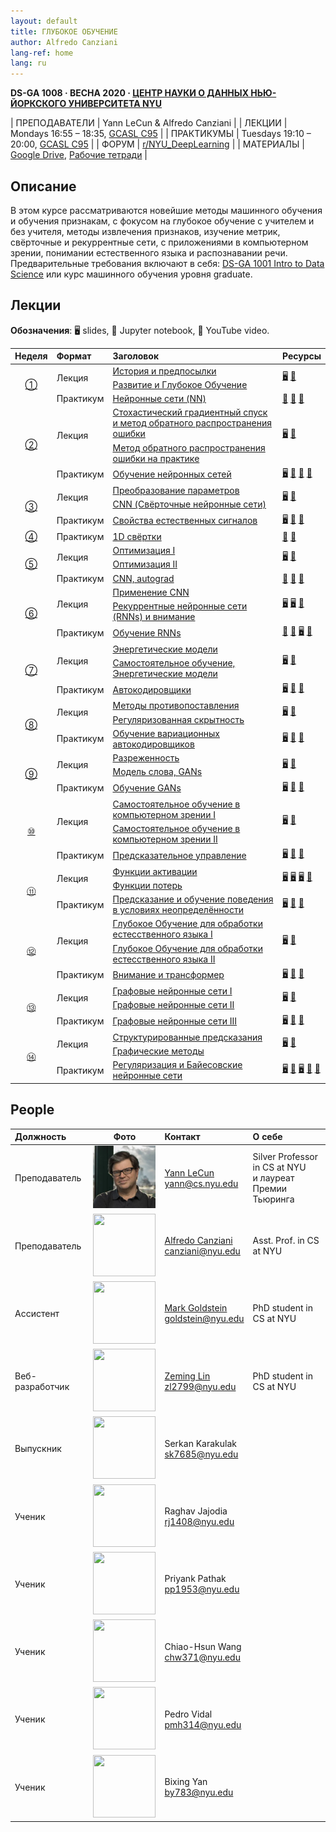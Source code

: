 ```yaml
---
layout: default
title: ГЛУБОКОЕ ОБУЧЕНИЕ
author: Alfredo Canziani
lang-ref: home
lang: ru
---
```


<!-- **DS-GA 1008 · SPRING 2020 · [NYU CENTER FOR DATA SCIENCE](http://cds.nyu.edu/)** -->

**DS-GA 1008 · ВЕСНА 2020 · [ЦЕНТР НАУКИ О ДАННЫХ НЬЮ-ЙОРКСКОГО УНИВЕРСИТЕТА NYU](http://cds.nyu.edu/)**

<!-- | INSTRUCTORS | Yann LeCun & Alfredo Canziani |
| LECTURES    | Mondays 16:55 – 18:35, [GCASL C95](http://library.nyu.edu/services/campus-media/classrooms/gcasl-c95/) |
| PRACTICA    | Tuesdays 19:10 – 20:00, [GCASL C95](http://library.nyu.edu/services/campus-media/classrooms/gcasl-c95/) |
| FORUM       | [r/NYU_DeepLearning](https://www.reddit.com/r/NYU_DeepLearning/) |
| MATERIAL    | [Google Drive](https://bitly.com/DLSP20), [Notebooks](https://github.com/Atcold/pytorch-Deep-Learning) | -->

| ПРЕПОДАВАТЕЛИ | Yann LeCun & Alfredo Canziani |
| ЛЕКЦИИ        | Mondays 16:55 – 18:35, [GCASL C95](http://library.nyu.edu/services/campus-media/classrooms/gcasl-c95/) |
| ПРАКТИКУМЫ    | Tuesdays 19:10 – 20:00, [GCASL C95](http://library.nyu.edu/services/campus-media/classrooms/gcasl-c95/) |
| ФОРУМ         | [r/NYU_DeepLearning](https://www.reddit.com/r/NYU_DeepLearning/) |
| МАТЕРИАЛЫ     | [Google Drive](https://bitly.com/DLSP20), [Рабочие тетради](https://github.com/Atcold/pytorch-Deep-Learning) |


<!-- ## Description -->

## Описание

<!-- This course concerns the latest techniques in deep learning and representation learning, focusing on supervised and unsupervised deep learning, embedding methods, metric learning, convolutional and recurrent nets, with applications to computer vision, natural language understanding, and speech recognition. The prerequisites include: [DS-GA 1001 Intro to Data Science](https://cds.nyu.edu/academics/ms-curriculum/) or a graduate-level machine learning course. -->

В этом курсе рассматриваются новейшие методы машинного обучения и обучения признакам, с фокусом на глубокое обучение с учителем и без учителя, методы извлечения признаков, изучение метрик, свёрточные и рекуррентные сети, с приложениями в компьютерном зрении, понимании естественного языка и распознавании речи. Предварительные требования включают в себя: [DS-GA 1001 Intro to Data Science](https://cds.nyu.edu/academics/ms-curriculum/) или курс машинного обучения уровня graduate.

<!-- ## Lectures -->

## Лекции

**Обозначения**: 🖥 slides, 📓 Jupyter notebook, 🎥 YouTube video.

<table>
<!-- =============================== HEADER ================================ -->
  <thead>
    <tr>
      <th>Неделя</th>
      <th align="left">Формат</th>
      <th align="left">Заголовок</th>
      <th align="left">Ресурсы</th>
    </tr>
  </thead>
  <tbody>
<!-- =============================== WEEK 1 ================================ -->
    <tr>
      <td rowspan="3" align="center"><a href="{{site.baseurl}}/ru/week01/01">①</a></td>
      <td rowspan="2">Лекция</td>
      <td><a href="{{site.baseurl}}/ru/week01/01-1">История и предпосылки</a></td>
      <td rowspan="2">
        <a href="https://drive.google.com/open?id=1Q7LtZyIS1f3TfeTGll3aDtWygh3GAfCb">🖥️</a>
        <a href="https://www.youtube.com/watch?v=0bMe_vCZo30">🎥</a>
      </td>
    </tr>
    <tr><td><a href="{{site.baseurl}}/ru/week01/01-2">Развитие и Глубокое Обучение</a></td></tr>
    <tr>
      <td rowspan="1">Практикум</td>
      <td><a href="{{site.baseurl}}/ru/week01/01-3">Нейронные сети (NN)</a></td>
      <td>
        <a href="https://github.com/Atcold/pytorch-Deep-Learning/blob/master/01-tensor_tutorial.ipynb">📓</a>
        <a href="https://github.com/Atcold/pytorch-Deep-Learning/blob/master/02-space_stretching.ipynb">📓</a>
        <a href="https://www.youtube.com/watch?v=5_qrxVq1kvc">🎥</a>
      </td>
    </tr>
<!-- =============================== WEEK 2 ================================ -->
    <tr>
      <td rowspan="3" align="center"><a href="{{site.baseurl}}/ru/week02/02">②</a></td>
      <td rowspan="2">Лекция</td>
      <td><a href="{{site.baseurl}}/ru/week02/02-1">Стохастический градиентный спуск и метод обратного распространения ошибки</a></td>
      <td rowspan="2">
        <a href="https://drive.google.com/open?id=1w2jV_BT2hWzfOKBR02x_rB4-dfVUI6SR">🖥️</a>
        <a href="https://www.youtube.com/watch?v=d9vdh3b787Y">🎥</a>
      </td>
    </tr>
    <tr><td><a href="{{site.baseurl}}/ru/week02/02-2">Метод обратного распространения ошибки на практике</a></td></tr>
    <tr>
      <td rowspan="1">Практикум</td>
      <td><a href="{{site.baseurl}}/ru/week02/02-3">Обучение нейронных сетей</a></td>
      <td>
        <a href="https://github.com/Atcold/pytorch-Deep-Learning/blob/master/slides/01%20-%20Spiral%20classification.pdf">🖥</a>
        <a href="https://github.com/Atcold/pytorch-Deep-Learning/blob/master/04-spiral_classification.ipynb">📓</a>
        <a href="https://github.com/Atcold/pytorch-Deep-Learning/blob/master/05-regression.ipynb">📓</a>
        <a href="https://www.youtube.com/watch?v=WAn6lip5oWk">🎥</a>
      </td>
    </tr>
<!-- =============================== WEEK 3 ================================ -->
    <tr>
      <td rowspan="3" align="center"><a href="{{site.baseurl}}/ru/week03/03">③</a></td>
      <td rowspan="2">Лекция</td>
      <td><a href="{{site.baseurl}}/ru/week03/03-1">Преобразование параметров</a></td>
      <td rowspan="2">
        <a href="https://drive.google.com/open?id=18UFaOGNKKKO5TYnSxr2b8dryI-PgZQmC">🖥️</a>
        <a href="https://youtu.be/FW5gFiJb-ig">🎥</a>
      </td>
    </tr>
    <tr><td><a href="{{site.baseurl}}/ru/week03/03-2">CNN (Свёрточные нейронные сети)</a></td></tr>
    <tr>
      <td rowspan="1">Практикум</td>
      <td><a href="{{site.baseurl}}/ru/week03/03-3">Свойства естественных сигналов</a></td>
      <td>
        <a href="https://github.com/Atcold/pytorch-Deep-Learning/blob/master/slides/02%20-%20CNN.pdf">🖥</a>
        <a href="https://github.com/Atcold/pytorch-Deep-Learning/blob/master/06-convnet.ipynb">📓</a>
        <a href="https://youtu.be/kwPWpVverkw">🎥</a>
      </td>
    </tr>
<!-- =============================== WEEK 4 ================================ -->
    <tr>
      <td rowspan="1" align="center"><a href="{{site.baseurl}}/ru/week04/04">④</a></td>
      <td rowspan="1">Практикум</td>
      <td><a href="{{site.baseurl}}/ru/week04/04-1">1D свёртки</a></td>
      <td>
        <a href="https://github.com/Atcold/pytorch-Deep-Learning/blob/master/07-listening_to_kernels.ipynb">📓</a>
        <a href="https://youtu.be/OrBEon3VlQg">🎥</a>
      </td>
    </tr>
<!-- =============================== WEEK 5 ================================ -->
    <tr>
      <td rowspan="3" align="center"><a href="{{site.baseurl}}/ru/week05/05">⑤</a></td>
      <td rowspan="2">Лекция</td>
      <td><a href="{{site.baseurl}}/ru/week05/05-1">Оптимизация I</a></td>
      <td rowspan="2">
        <a href="https://drive.google.com/open?id=1pwlGN6hDFfEYQqBqcMjWbe4yfBDTxsab">🖥️</a>
        <a href="https://youtu.be/--NZb480zlg">🎥</a>
      </td>
    </tr>
    <tr><td><a href="{{site.baseurl}}/ru/week05/05-2">Оптимизация II</a></td></tr>
    <tr>
      <td rowspan="1">Практикум</td>
      <td><a href="{{site.baseurl}}/ru/week05/05-3">CNN, autograd</a></td>
      <td>
        <a href="https://github.com/Atcold/pytorch-Deep-Learning/blob/master/03-autograd_tutorial.ipynb">📓</a>
        <a href="https://github.com/Atcold/pytorch-Deep-Learning/blob/master/extra/b-custom_grads.ipynb">📓</a>
        <a href="https://youtu.be/eEzCZnOFU1w">🎥</a>
      </td>
    </tr>
<!-- =============================== WEEK 6 ================================ -->
    <tr>
      <td rowspan="3" align="center"><a href="{{site.baseurl}}/ru/week06/06">⑥</a></td>
      <td rowspan="2">Лекция</td>
      <td><a href="{{site.baseurl}}/ru/week06/06-1">Применение CNN</a></td>
      <td rowspan="2">
        <a href="https://drive.google.com/open?id=1opT7lV0IRYJegtZjuHsKhlsM5L7GpGL1">🖥️</a>
        <a href="https://drive.google.com/open?id=1sdeVBC3nuh5Zkm2sqzdScEicRvLc_v-F">🖥️</a>
        <a href="https://youtu.be/ycbMGyCPzvE">🎥</a>
      </td>
    </tr>
    <tr><td><a href="{{site.baseurl}}/ru/week06/06-2">Рекуррентные нейронные сети (RNNs) и внимание</a></td></tr>
    <tr>
      <td rowspan="1">Практикум</td>
      <td><a href="{{site.baseurl}}/ru/week06/06-3">Обучение RNNs</a></td>
      <td>
        <a href="https://github.com/Atcold/pytorch-Deep-Learning/blob/master/08-seq_classification.ipynb">📓</a>
        <a href="https://github.com/Atcold/pytorch-Deep-Learning/blob/master/09-echo_data.ipynb">📓</a>
        <a href="https://github.com/Atcold/pytorch-Deep-Learning/blob/master/slides/04%20-%20RNN.pdf">🖥️</a>
        <a href="https://youtu.be/8cAffg2jaT0">🎥</a>
      </td>
    </tr>
<!-- =============================== WEEK 7 ================================ -->
    <tr>
      <td rowspan="3" align="center"><a href="{{site.baseurl}}/ru/week07/07">⑦</a></td>
      <td rowspan="2">Лекция</td>
      <td><a href="{{site.baseurl}}/ru/week07/07-1">Энергетические модели</a></td>
      <td rowspan="2">
        <a href="https://drive.google.com/open?id=1z8Dz1YtkOEJpU-gh5RIjORs3GGqkYJQa">🖥️</a>
        <a href="https://youtu.be/tVwV14YkbYs">🎥</a>
      </td>
    </tr>
    <tr><td><a href="{{site.baseurl}}/ru/week07/07-2">Самостоятельное обучение, Энергетические модели</a></td></tr>
    <tr>
      <td rowspan="1">Практикум</td>
      <td><a href="{{site.baseurl}}/ru/week07/07-3">Автокодировщики</a></td>
      <td>
        <a href="https://github.com/Atcold/pytorch-Deep-Learning/blob/master/slides/05%20-%20Generative%20models.pdf">🖥️</a>
        <a href="https://github.com/Atcold/pytorch-Deep-Learning/blob/master/10-autoencoder.ipynb">📓</a>
        <a href="https://youtu.be/bggWQ14DD9M">🎥</a>
      </td>
    </tr>
<!-- =============================== WEEK 8 ================================ -->
    <tr>
      <td rowspan="3" align="center"><a href="{{site.baseurl}}/ru/week08/08">⑧</a></td>
      <td rowspan="2">Лекция</td>
      <td><a href="{{site.baseurl}}/ru/week08/08-1">Методы противопоставления</a></td>
      <td rowspan="2">
        <a href="https://drive.google.com/open?id=1Zo_PyBEO6aNt0GV74kj8MQL7kfHdIHYO">🖥️</a>
        <a href="https://youtu.be/ZaVP2SY23nc">🎥</a>
      </td>
    </tr>
    <tr><td><a href="{{site.baseurl}}/ru/week08/08-2">Регуляризованная скрытность</a></td></tr>
    <tr>
      <td rowspan="1">Практикум</td>
      <td><a href="{{site.baseurl}}/ru/week08/08-3">Обучение вариационных автокодировщиков</a></td>
      <td>
        <a href="https://github.com/Atcold/pytorch-Deep-Learning/blob/master/slides/05%20-%20Generative%20models.pdf">🖥️</a>
        <a href="https://github.com/Atcold/pytorch-Deep-Learning/blob/master/11-VAE.ipynb">📓</a>
        <a href="https://youtu.be/7Rb4s9wNOmc">🎥</a>
      </td>
    </tr>
<!-- =============================== WEEK 9 ================================ -->
    <tr>
      <td rowspan="3" align="center"><a href="{{site.baseurl}}/ru/week09/09">⑨</a></td>
      <td rowspan="2">Лекция</td>
      <td><a href="{{site.baseurl}}/ru/week09/09-1">Разреженность</a></td>
      <td rowspan="2">
        <a href="https://drive.google.com/open?id=1wJRzhjSqlrSqEpX4Omagb_gdIkQ5f-6K">🖥️</a>
        <a href="https://youtu.be/Pgct8PKV7iw">🎥</a>
      </td>
    </tr>
    <tr><td><a href="{{site.baseurl}}/ru/week09/09-2">Модель слова, GANs</a></td></tr>
    <tr>
      <td rowspan="1">Практикум</td>
      <td><a href="{{site.baseurl}}/ru/week09/09-3">Обучение GANs</a></td>
      <td>
        <a href="https://github.com/Atcold/pytorch-Deep-Learning/blob/master/slides/05%20-%20Generative%20models.pdf">🖥️</a>
        <a href="https://github.com/pytorch/examples/tree/master/dcgan">📓</a>
        <a href="https://youtu.be/xYc11zyZ26M">🎥</a>
      </td>
    </tr>
<!-- =============================== WEEK 10 =============================== -->
    <tr>
      <td rowspan="3" align="center"><a href="{{site.baseurl}}/ru/week10/10">⑩</a></td>
      <td rowspan="2">Лекция</td>
      <td><a href="{{site.baseurl}}/ru/week10/10-1">Самостоятельное обучение в компьютерном зрении I</a></td>
      <td rowspan="2">
        <a href="https://drive.google.com/open?id=16lsnDN2HIBTcRucbVKY5B_U16c0tNQhR">🖥️</a>
        <a href="https://youtu.be/0KeR6i1_56g">🎥</a>
      </td>
    </tr>
    <tr><td><a href="{{site.baseurl}}/ru/week10/10-2">Самостоятельное обучение в компьютерном зрении II</a></td></tr>
    <tr>
      <td rowspan="1">Практикум</td>
      <td><a href="{{site.baseurl}}/ru/week10/10-3">Предсказательное управление</a></td>
      <td>
        <a href="https://github.com/Atcold/pytorch-Deep-Learning/blob/master/slides/09%20-%20Controller%20learning.pdf">🖥️</a>
        <a href="https://github.com/Atcold/pytorch-Deep-Learning/blob/master/14-truck_backer-upper.ipynb">📓</a>
        <a href="https://youtu.be/A3klBqEWR-I">🎥</a>
      </td>
    </tr>
<!-- =============================== WEEK 11 =============================== -->
    <tr>
      <td rowspan="3" align="center"><a href="{{site.baseurl}}/ru/week11/11">⑪</a></td>
      <td rowspan="2">Лекция</td>
      <td><a href="{{site.baseurl}}/ru/week11/11-1">Функции активации</a></td>
      <td rowspan="2">
        <a href="https://drive.google.com/file/d/1AzFVLG7D4NK6ugh60f0cJQGYF5OL2sUB">🖥️</a>
        <a href="https://drive.google.com/file/d/1rkiZy0vjZqE2w7baVWvxwfAGae0Eh1Wm">🖥️</a>
        <a href="https://drive.google.com/file/d/1tryOlVAFmazLLZusD2-UfReFMkPk5hPk">🖥️</a>
        <a href="https://youtu.be/bj1fh3BvqSU">🎥</a>
      </td>
    </tr>
    <tr><td><a href="{{site.baseurl}}/ru/week11/11-2">Функции потерь</a></td></tr>
    <tr>
      <td rowspan="1">Практикум</td>
      <td><a href="{{site.baseurl}}/ru/week11/11-3">Предсказание и обучение поведения в условиях неопределённости</a></td>
      <td>
        <a href="http://bit.ly/PPUU-slides">🖥️</a>
        <a href="http://bit.ly/PPUU-code">📓</a>
        <a href="https://youtu.be/VcrCr-KNBHc">🎥</a>
      </td>
    </tr>
<!-- =============================== WEEK 12 =============================== -->
    <tr>
      <td rowspan="3" align="center"><a href="{{site.baseurl}}/ru/week12/12">⑫</a></td>
      <td rowspan="2">Лекция</td>
      <td><a href="{{site.baseurl}}/ru/week12/12-1">Глубокое Обучение для обработки естесственного языка I</a></td>
      <td rowspan="2">
        <a href="https://drive.google.com/file/d/149m3wRavTp4DQZ6RJTej8KP8gv4jnkPW/">🖥️</a>
        <a href="https://youtu.be/6D4EWKJgNn0">🎥</a>
      </td>
    </tr>
    <tr><td><a href="{{site.baseurl}}/ru/week12/12-2">Глубокое Обучение для обработки естесственного языка II</a></td></tr>
    <tr>
      <td rowspan="1">Практикум</td>
      <td><a href="{{site.baseurl}}/ru/week12/12-3">Внимание и трансформер</a></td>
      <td>
        <a href="https://github.com/Atcold/pytorch-Deep-Learning/blob/master/slides/10%20-%20Attention%20%26%20transformer.pdf">🖥️</a>
        <a href="https://github.com/Atcold/pytorch-Deep-Learning/blob/master/15-transformer.ipynb">📓</a>
        <a href="https://youtu.be/f01J0Dri-6k">🎥</a>
      </td>
    </tr>
<!-- =============================== WEEK 13 =============================== -->
    <tr>
      <td rowspan="3" align="center"><a href="{{site.baseurl}}/ru/week13/13">⑬</a></td>
      <td rowspan="2">Лекция</td>
      <td><a href="{{site.baseurl}}/ru/week13/13-1">Графовые нейронные сети I</a></td>
      <td rowspan="2">
        <a href="https://drive.google.com/file/d/1oq-nZE2bEiQjqBlmk5_N_rFC8LQY0jQr/">🖥️</a>
        <a href="https://youtu.be/Iiv9R6BjxHM">🎥</a>
      </td>
    </tr>
    <tr><td><a href="{{site.baseurl}}/ru/week13/13-2">Графовые нейронные сети II</a></td></tr>
    <tr>
      <td rowspan="1">Практикум</td>
      <td><a href="{{site.baseurl}}/ru/week13/13-3">Графовые нейронные сети III</a></td>
      <td>
        <a href="https://github.com/Atcold/pytorch-Deep-Learning/blob/master/slides/11%20-%20GCN.pdf">🖥️</a>
        <a href="https://github.com/Atcold/pytorch-Deep-Learning/blob/master/16-gated_GCN.ipynb">📓</a>
        <a href="https://youtu.be/2aKXWqkbpWg">🎥</a>
      </td>
    </tr>
<!-- =============================== WEEK 14 =============================== -->
    <tr>
      <td rowspan="3" align="center"><a href="{{site.baseurl}}/ru/week14/14">⑭</a></td>
      <td rowspan="2">Лекция</td>
      <td><a href="{{site.baseurl}}/ru/week14/14-1">Структурированные предсказания</a></td>
      <td rowspan="2">
        <a href="https://drive.google.com/file/d/1qBu-2hYWaGYEXeX7kAU8O4S2RZ1hMjsk/">🖥️</a>
        <a href="https://youtu.be/gYayCG6YyO8">🎥</a>
      </td>
    </tr>
    <tr><td><a href="{{site.baseurl}}/ru/week14/14-2">Графические методы</a></td></tr>
    <tr>
      <td rowspan="1">Практикум</td>
      <td><a href="{{site.baseurl}}/ru/week14/14-3">Регуляризация и Байесовские нейронные сети</a></td>
      <td>
        <a href="https://github.com/Atcold/pytorch-Deep-Learning/blob/master/slides/07%20-%20Regularisation.pdf">🖥️</a>
        <a href="https://github.com/Atcold/pytorch-Deep-Learning/blob/master/12-regularization.ipynb">📓</a>
        <a href="https://github.com/Atcold/pytorch-Deep-Learning/blob/master/slides/08%20-%20Bayesian%20NN.pdf">🖥️</a>
        <a href="https://github.com/Atcold/pytorch-Deep-Learning/blob/master/13-bayesian_nn.ipynb">📓</a>
        <a href="https://youtu.be/DL7iew823c0">🎥</a>
      </td>
    </tr>
  </tbody>
</table>


## People

| Должность | Фото | Контакт | О себе |
|:-----|:-----:|:--------|:------|
|Преподаватель|<img src="../images/Yann.png" width="100" height="100">|<a href="https://twitter.com/ylecun">Yann LeCun</a><br>yann@cs.nyu.edu|Silver Professor in CS at NYU<br>и лауреат Премии Тьюринга|
|Преподаватель|<img src="https://avatars1.githubusercontent.com/u/2119355" width="100" height="100">|<a href="https://twitter.com/alfcnz">Alfredo Canziani</a><br>canziani@nyu.edu|Asst. Prof. in CS at NYU|
|Ассистент|<img src="https://pbs.twimg.com/profile_images/1186879808845860864/czRv3g1G_400x400.jpg" width="100" height="100">|<a href="https://twitter.com/marikgoldstein">Mark Goldstein</a><br>goldstein@nyu.edu|PhD student in CS at NYU|
|Веб-разработчик|<img src="https://pbs.twimg.com/profile_images/673997980370927616/vMXf545j_400x400.jpg" width="100" height="100">|<a href="https://twitter.com/ebetica">Zeming Lin</a><br>zl2799@nyu.edu|PhD student in CS at NYU|
|Выпускник|<img src="https://st3.depositphotos.com/13159112/17145/v/450/depositphotos_171453724-stock-illustration-default-avatar-profile-icon-grey.jpg" width="100" height="100">|Serkan Karakulak <br>sk7685@nyu.edu|
|Ученик|<img src="https://st3.depositphotos.com/13159112/17145/v/450/depositphotos_171453724-stock-illustration-default-avatar-profile-icon-grey.jpg" width="100" height="100">|Raghav Jajodia <br>rj1408@nyu.edu|
|Ученик|<img src="https://st3.depositphotos.com/13159112/17145/v/450/depositphotos_171453724-stock-illustration-default-avatar-profile-icon-grey.jpg" width="100" height="100">|Priyank Pathak <br>pp1953@nyu.edu|
|Ученик|<img src="https://st3.depositphotos.com/13159112/17145/v/450/depositphotos_171453724-stock-illustration-default-avatar-profile-icon-grey.jpg" width="100" height="100">|Chiao-Hsun Wang <br>chw371@nyu.edu|
|Ученик|<img src="https://st3.depositphotos.com/13159112/17145/v/450/depositphotos_171453724-stock-illustration-default-avatar-profile-icon-grey.jpg" width="100" height="100">|Pedro Vidal<br>pmh314@nyu.edu|
|Ученик|<img src="https://st3.depositphotos.com/13159112/17145/v/450/depositphotos_171453724-stock-illustration-default-avatar-profile-icon-grey.jpg" width="100" height="100">|Bixing Yan <br>by783@nyu.edu|
